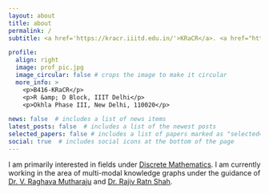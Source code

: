 ```yaml
---
layout: about
title: about
permalink: /
subtitle: <a href='https://kracr.iiitd.edu.in/'>KRaCR</a>. <a href="https://midas.iiitd.ac.in/">MIDAS</a>. <a href="https://iiitd.ac.in/">IIITD</a>.

profile:
  align: right
  image: prof_pic.jpg
  image_circular: false # crops the image to make it circular
  more_info: >
    <p>B416-KRaCR</p>
    <p>R &amp; D Block, IIIT Delhi</p>
    <p>Okhla Phase III, New Delhi, 110020</p>

news: false  # includes a list of news items
latest_posts: false  # includes a list of the newest posts
selected_papers: false # includes a list of papers marked as "selected={true}"
social: true  # includes social icons at the bottom of the page
---
```


I am primarily interested in fields under <a href="https://en.wikipedia.org/wiki/Discrete_mathematics">Discrete Mathematics</a>. 
I am currently working in the area of multi-modal knowledge graphs under
the guidance of <a href="https://raghavam.github.io/">Dr. V. Raghava Mutharaju</a> and <a href="https://midas.iiitd.ac.in/">Dr. Rajiv Ratn Shah</a>.
